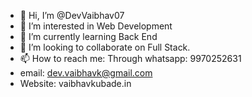 - 👋 Hi, I’m @DevVaibhav07
- 👀 I’m interested in Web Development
- 🌱 I’m currently learning Back End
- 💞️ I’m looking to collaborate on Full Stack.
- 📫 How to reach me: Through whatsapp: 9970252631
- email: dev.vaibhavk@gmail.com
- Website: vaibhavkubade.in

<!---
DevVaibhav07/DevVaibhav07 is a ✨ special ✨ repository because its `README.md` (this file) appears on your GitHub profile.
You can click the Preview link to take a look at your changes.
--->
